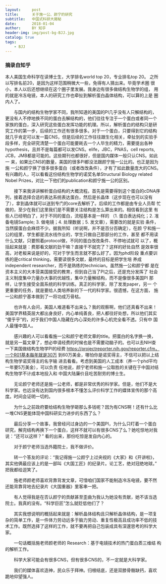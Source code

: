 ```yaml
---
layout:     post
title:      关于施一公、颜宁的研究
subtitle:   中国式科研大揭秘
date:       2018-01-04
author:     BY 知乎
header-img: img/post-bg-BJJ.jpg
catalog: true
tags:
    - BJJ
---
```





### 摘录自知乎

本人美国生命科学在读博士生，大学排名world top 20，专业排名top 20。
之所以写排名前20，是因为这样范围稍微大一些，免得有人猜出来。毕竟学术圈
很小，本人以后还想继续在这个圈子里发展。我身边有很多做结构生物学的组，
用的就是冷冻电镜，本人的研究工作也牵扯到解析蛋白晶体结构，可以算的上是
圈内人了。

　　与国内的结构生物学家不同，我所知道的美国的PI几乎没有人只解结构的，
更没有人不停地换不同的蛋白去解结构的，他们往往专注于一个蛋白或者同一个
家族的蛋白，深入研究这些蛋白发挥功能的机理。所以，解析蛋白的结构只是研
究工作的第一步，后续的工作还有很多很多。对于一个蛋白，只要得到它的结构
就几乎肯定可以发一篇CNS，但是后续的工作往往跟生化相关，牵扯到的实验手
段多样，完全研究清楚一个蛋白可能要耗去一个人毕生的精力，需要提出各种
hypothesis，且并不是每篇都可以发CNS。elife，JBC，PNAS，cell reports, 
JCB，JMB都是可能的。这些期刊也都很好，但是国内媒体一般只认CNS。如此一
来，如果比CNS的数量，美国的很多PI都没法跟颜宁施一公比的。也正是因为施
一公和颜宁换了很多很多蛋白（或者改改条件），才有了如此数量庞大的CNS。
有兴趣的人，可以看看这份结构生物学的诺奖名单Structural Biology related 
Nobel Prizes，对比一下他们的publication和颜宁施一公的区别。

　　接下来我讲讲解析蛋白结构的大概流程。首先是需要得到这个蛋白的cDNA序
列，接着选择合适的表达系统表达蛋白，然后是长晶体（这步现在也可以没有
了），拿到晶体就可以送到专门的core去解析了。后续的工作都是由专业人员帮
忙做的，至少在我们这里我们是不需要关注结构是怎么算出来的。相信看到这里
有些人已经明白了，对于不同的蛋白，流程基本是一样的 （1. 蛋白表达纯化；2. 
准备电镜Sample; 3. 做电镜；4. 处理数据；5. 发文章），需要改的就是实验
条件，当然膜蛋白会麻烦不少。据我所知（听说啊，并不是百分百确定），在颜
宁和施一公的组里，学生都是流水线作业的，学生只做自己那部分的工作，甚至
都不用读什么文献，只要照着protocol做，不同的蛋白改改条件、不停地试就可
以了，概括起来就是：费那看文献的劲干嘛？直接干不就完了？这样的好处自然
是效率很高，对老板来说是好的，可对于学生而言就不那么好了。因为phd阶段
重点要训练的是critical thinking，需要读很多文献，最终的目标是把学生培
养成independent researcher，而不是熟练的technician。虽然施一公和颜宁都
是在资本主义的大本营美国接受的教育，但到自己当了PI之后，还是充分发挥了
社会主义制度集中力量办大事的优越性，集中力量解结构，而不是像很多美国PI
那样，让学生接受全面系统的科学训练。真正的科学家，除了发发paper，另一
个更重要的任务，就是要给人类培养新的下一代的科学家。很遗憾，在这方面，
施一公和颜宁基本做到了一将功成万骨枯。

　　也许有人会问，美国人难道看不出来么？我的观察啊，他们还真看不出来！
美国学界精英层大都出身良好，内心单纯善良，把人都往好处想，所以他们其实
“傻乎乎”的，对于我们中国人隐藏在内心深处的许多心机完全看不透。只有中
国人最懂中国人。

　　感兴趣的人可以看看施一公和颜宁老师文章的title。把蛋白的名字换一换，
就是另一篇文章了，想必申请经费的时候也是不需要动脑子的。也可以去NIH查
一下美国做结构生物学PI的经费
https://projectreporter.nih.gov/reporter.cfm，一个R01基本每年就是30万
到60万美金，哪怕你是诺奖得主，不信可以把以上结构生物学诺奖得主的名字输
进去看看。考虑到美国的人工成本（养一个phd平均一年要5万美金），可以负责
任地说，颜宁老师和施一公取胜的关键在于中国对结构生物学不计成本地投入和
中国大陆廉价且吃苦耐劳的博士生。

　　无论颜宁老师还是施一公老师，都是非常优秀的科学家。但是，他们不是大
科学家。也远没有达到国内很多根本不懂怎么评价科学工作的媒体宣传的那个高
度。时间会证明一切的。

　　为什么之前政府要给结构生物学砸那么多钱呢？因为有CNS啊！还有什么比
一堆CNS更能体现中国科研实力进步的东西了么？

　　最后分享一个故事，我曾经问过身边的一个美国PI，为什么只盯着一个蛋白
研究，解完结构再换下一个蛋白，这样不就可以有很多CNS了么？她吃惊地对我
说：“还可以这样？” 看的出来，那份吃惊是发自内心的。

　　对于颜宁老师当选外籍院士，我不做评价。

　　转一个答友的评论：“我记得施一公颜宁上过央视的《大家》和《开讲啦》，
其实他俩最应该上的是一部叫《大国工匠》的纪录片。论工艺，绝对冠绝地球。” 
把我都给逗笑了。

　　施老师颜老师喜欢背靠背发文章，可惜咱们国家不能制造冷冻电镜，要不然
还能背靠背地去纪录片《大国重器》里客串一把。

　　有人觉得我是在否认颜宁的贡献甚至歪曲为我认为她没有贡献，她不该当选
院士。我真的没有。“科学巨匠”怎么就贬低他们了？

　　其实我想说明的概括起来就是：解析晶体结构且只解析晶体结构，是一项复
杂的简单工作，是一件体力劳动远多于脑力劳动、重复性极高且成功率不低的技
术工作。既然选择了这样的工作，就不要再把自己包装成具有深邃思考的科学大
家。

　　一句话概括施老师颜老师的 Research：基于电镜技术的热门蛋白质三维结
构的解析工作。

　　科学大家可能会有很多CNS，但有很多CNS的，不一定就是大科学家。

　　我们的媒体喜欢造神，民众乐于拜神。归根结底，还是双膝骨骼缺钙，喜欢
跪地仰望强人。